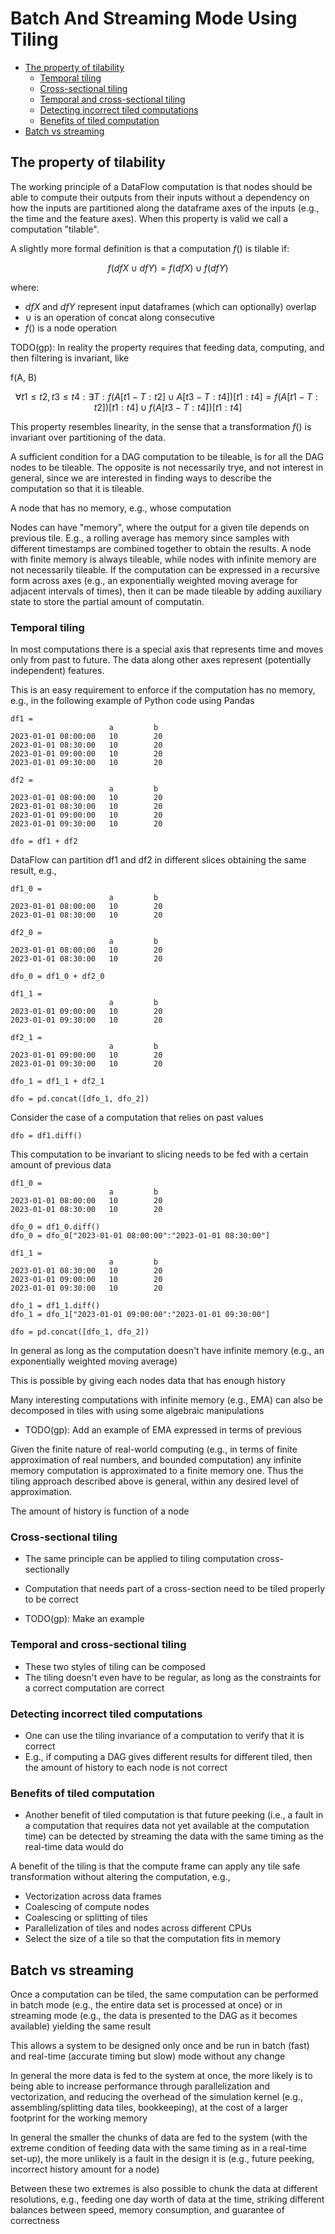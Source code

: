 # Batch And Streaming Mode Using Tiling

<!-- toc -->

- [The property of tilability](#the-property-of-tilability)
  * [Temporal tiling](#temporal-tiling)
  * [Cross-sectional tiling](#cross-sectional-tiling)
  * [Temporal and cross-sectional tiling](#temporal-and-cross-sectional-tiling)
  * [Detecting incorrect tiled computations](#detecting-incorrect-tiled-computations)
  * [Benefits of tiled computation](#benefits-of-tiled-computation)
- [Batch vs streaming](#batch-vs-streaming)

<!-- tocstop -->

## The property of tilability

The working principle of a DataFlow computation is that nodes should be able to
compute their outputs from their inputs without a dependency on how the inputs
are partitioned along the dataframe axes of the inputs (e.g., the time and the
feature axes). When this property is valid we call a computation "tilable".

A slightly more formal definition is that a computation $f()$ is tilable if:

$$
f(dfX \cup dfY) = f(dfX) \cup f(dfY)
$$

where:

- $dfX$ and $dfY$ represent input dataframes (which can optionally) overlap
- $\cup$ is an operation of concat along consecutive
- $f()$ is a node operation

TODO(gp): In reality the property requires that feeding data, computing, and
then filtering is invariant, like

f(A, B)

$$
\forall t1 \le t2, t3 \le t4: \exists T:
f(A[t1 - T:t2] \cup A[t3 - T:t4])[t1:t4]
= f(A[t1 - T:t2])[t1:t4] \cup f(A[t3 - T:t4])[t1:t4]
$$

This property resembles linearity, in the sense that a transformation $f()$ is
invariant over partitioning of the data.

A sufficient condition for a DAG computation to be tileable, is for all the DAG
nodes to be tileable. The opposite is not necessarily trye, and not interest in
general, since we are interested in finding ways to describe the computation so
that it is tileable.

A node that has no memory, e.g., whose computation

Nodes can have "memory", where the output for a given tile depends on previous
tile. E.g., a rolling average has memory since samples with different timestamps
are combined together to obtain the results. A node with finite memory is always
tileable, while nodes with infinite memory are not necessarily tileable. If the
computation can be expressed in a recursive form across axes (e.g., an
exponentially weighted moving average for adjacent intervals of times), then it
can be made tileable by adding auxiliary state to store the partial amount of
computatin.

### Temporal tiling

In most computations there is a special axis that represents time and moves only
from past to future. The data along other axes represent (potentially
independent) features.

This is an easy requirement to enforce if the computation has no memory, e.g.,
in the following example of Python code using Pandas
```
df1 =
                      a         b
2023-01-01 08:00:00   10        20
2023-01-01 08:30:00   10        20
2023-01-01 09:00:00   10        20
2023-01-01 09:30:00   10        20

df2 =
                      a         b
2023-01-01 08:00:00   10        20
2023-01-01 08:30:00   10        20
2023-01-01 09:00:00   10        20
2023-01-01 09:30:00   10        20

dfo = df1 + df2
```

DataFlow can partition df1 and df2 in different slices obtaining the same
result, e.g.,
```
df1_0 =
                      a         b
2023-01-01 08:00:00   10        20
2023-01-01 08:30:00   10        20

df2_0 =
                      a         b
2023-01-01 08:00:00   10        20
2023-01-01 08:30:00   10        20

dfo_0 = df1_0 + df2_0

df1_1 =
                      a         b
2023-01-01 09:00:00   10        20
2023-01-01 09:30:00   10        20

df2_1 =
                      a         b
2023-01-01 09:00:00   10        20
2023-01-01 09:30:00   10        20

dfo_1 = df1_1 + df2_1

dfo = pd.concat([dfo_1, dfo_2])
```

Consider the case of a computation that relies on past values
```
dfo = df1.diff()
```

This computation to be invariant to slicing needs to be fed with a certain
amount of previous data
```
df1_0 =
                      a         b
2023-01-01 08:00:00   10        20
2023-01-01 08:30:00   10        20

dfo_0 = df1_0.diff()
dfo_0 = dfo_0["2023-01-01 08:00:00":"2023-01-01 08:30:00"]

df1_1 =
                      a         b
2023-01-01 08:30:00   10        20
2023-01-01 09:00:00   10        20
2023-01-01 09:30:00   10        20

dfo_1 = df1_1.diff()
dfo_1 = dfo_1["2023-01-01 09:00:00":"2023-01-01 09:30:00"]

dfo = pd.concat([dfo_1, dfo_2])
```

In general as long as the computation doesn't have infinite memory (e.g., an
exponentially weighted moving average)

This is possible by giving each nodes data that has enough history

Many interesting computations with infinite memory (e.g., EMA) can also be
decomposed in tiles with using some algebraic manipulations

- TODO(gp): Add an example of EMA expressed in terms of previous

Given the finite nature of real-world computing (e.g., in terms of finite
approximation of real numbers, and bounded computation) any infinite memory
computation is approximated to a finite memory one. Thus the tiling approach
described above is general, within any desired level of approximation.

The amount of history is function of a node

### Cross-sectional tiling

- The same principle can be applied to tiling computation cross-sectionally

- Computation that needs part of a cross-section need to be tiled properly to be
  correct
- TODO(gp): Make an example

### Temporal and cross-sectional tiling

- These two styles of tiling can be composed
- The tiling doesn't even have to be regular, as long as the constraints for a
  correct computation are correct

### Detecting incorrect tiled computations

- One can use the tiling invariance of a computation to verify that it is
  correct
- E.g., if computing a DAG gives different results for different tiled, then the
  amount of history to each node is not correct

### Benefits of tiled computation

- Another benefit of tiled computation is that future peeking (i.e., a fault in
  a computation that requires data not yet available at the computation time)
  can be detected by streaming the data with the same timing as the real-time
  data would do

A benefit of the tiling is that the compute frame can apply any tile safe
transformation without altering the computation, e.g.,

- Vectorization across data frames
- Coalescing of compute nodes
- Coalescing or splitting of tiles
- Parallelization of tiles and nodes across different CPUs
- Select the size of a tile so that the computation fits in memory

## Batch vs streaming

Once a computation can be tiled, the same computation can be performed in batch
mode (e.g., the entire data set is processed at once) or in streaming mode
(e.g., the data is presented to the DAG as it becomes available) yielding the
same result

This allows a system to be designed only once and be run in batch (fast) and
real-time (accurate timing but slow) mode without any change

In general the more data is fed to the system at once, the more likely is to
being able to increase performance through parallelization and vectorization,
and reducing the overhead of the simulation kernel (e.g., assembling/splitting
data tiles, bookkeeping), at the cost of a larger footprint for the working
memory

In general the smaller the chunks of data are fed to the system (with the
extreme condition of feeding data with the same timing as in a real-time
set-up), the more unlikely is a fault in the design it is (e.g., future peeking,
incorrect history amount for a node)

Between these two extremes is also possible to chunk the data at different
resolutions, e.g., feeding one day worth of data at the time, striking different
balances between speed, memory consumption, and guarantee of correctness
